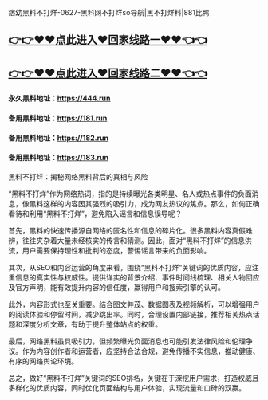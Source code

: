 痞幼黑料不打烊-0627-黑料网不打烊so导航|黑不打烊料|881比鸭

## [👉👉♥♥点此进入♥回家线路一♥♥👈👈](https://unpkg.com/182run/index.html)
## [👉👉♥♥点此进入♥回家线路二♥♥👈👈](https://unpkg.com/182-1run/index.html)

#### 永久黑料地址：https://444.run
#### 备用黑料地址：https://181.run
#### 备用黑料地址：https://182.run
#### 备用黑料地址：https://183.run


黑料不打烊：揭秘网络黑料背后的真相与风险

“黑料不打烊”作为网络热词，指的是持续曝光各类明星、名人或热点事件的负面消息，像黑料这样的内容因其强烈的吸引力，成为网友热议的焦点。那么，如何正确看待和利用“黑料不打烊”，避免陷入谣言和信息误导呢？

首先，黑料的快速传播源自网络的匿名性和信息的碎片化。很多黑料内容真假难辨，往往夹杂着大量未经核实的传言和猜测。因此，面对“黑料不打烊”的信息洪流，用户需要保持理性和批判的态度，警惕谣言带来的负面影响。

其次，从SEO和内容运营的角度来看，围绕“黑料不打烊”关键词的优质内容，应注重信息的真实性与权威性。提供详实的背景介绍、事件时间线梳理、相关人物回应及官方声明，能有效提升内容的信任度，赢得用户和搜索引擎的认可。

此外，内容形式也至关重要。结合图文并茂、数据图表及视频解析，可以增强用户的阅读体验和停留时间，减少跳出率。同时，合理设置内部链接，推荐相关热点话题和深度分析文章，有助于提升整体站点的权重。

最后，网络黑料虽具吸引力，但频繁曝光负面消息也可能引发法律风险和伦理争议。作为内容创作者和运营者，应坚持合法合规，避免传播不实信息，推动健康、有序的网络舆论环境。

总之，做好“黑料不打烊”关键词的SEO排名，关键在于深挖用户需求，打造权威且多样化的优质内容，同时优化页面结构与用户体验，实现流量和口碑的双赢。
